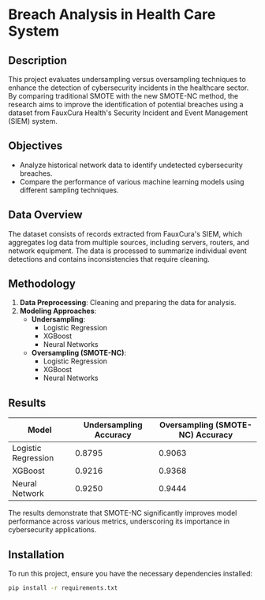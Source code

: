 # Breach Analysis in Health Care System

## Description

This project evaluates undersampling versus oversampling techniques to enhance the detection of cybersecurity incidents in the healthcare sector. By comparing traditional SMOTE with the new SMOTE-NC method, the research aims to improve the identification of potential breaches using a dataset from FauxCura Health's Security Incident and Event Management (SIEM) system.

## Objectives

- Analyze historical network data to identify undetected cybersecurity breaches.
- Compare the performance of various machine learning models using different sampling techniques.

## Data Overview

The dataset consists of records extracted from FauxCura's SIEM, which aggregates log data from multiple sources, including servers, routers, and network equipment. The data is processed to summarize individual event detections and contains inconsistencies that require cleaning.

## Methodology

1. **Data Preprocessing**: Cleaning and preparing the data for analysis.
2. **Modeling Approaches**:
   - **Undersampling**:
     - Logistic Regression
     - XGBoost
     - Neural Networks
   - **Oversampling (SMOTE-NC)**:
     - Logistic Regression
     - XGBoost
     - Neural Networks

## Results

| Model               | Undersampling Accuracy | Oversampling (SMOTE-NC) Accuracy |
|---------------------|------------------------|-----------------------------------|
| Logistic Regression  | 0.8795                 | 0.9063                            |
| XGBoost              | 0.9216                 | 0.9368                            |
| Neural Network       | 0.9250                 | 0.9444                            |

The results demonstrate that SMOTE-NC significantly improves model performance across various metrics, underscoring its importance in cybersecurity applications.

## Installation

To run this project, ensure you have the necessary dependencies installed:

```bash
pip install -r requirements.txt
